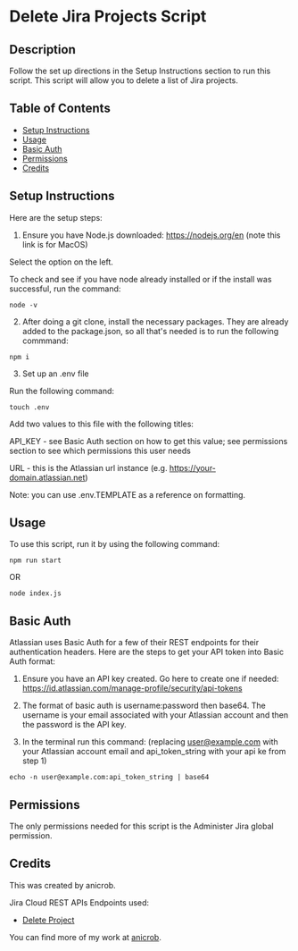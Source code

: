 # Delete Jira Projects Script


## Description

Follow the set up directions in the Setup Instructions section to run this script. This script will allow you to delete a list of Jira projects.

## Table of Contents
* [Setup Instructions](#setup-instructions)
* [Usage](#usage)
* [Basic Auth](#basic-auth)
* [Permissions](#permissions)
* [Credits](#credits)


## Setup Instructions

Here are the setup steps:

1. Ensure you have Node.js downloaded: https://nodejs.org/en (note this link is for MacOS)

Select the option on the left. 

To check and see if you have node already installed or if the install was successful, run the command:

~~~
node -v
~~~

2. After doing a git clone, install the necessary packages. They are already added to the package.json, so all that's needed is to run the following commmand:
~~~
npm i
~~~

3. Set up an .env file

Run the following command:
~~~
touch .env
~~~

Add two values to this file with the following titles:

API_KEY - see Basic Auth section on how to get this value; see permissions section to see which permissions this user needs

URL - this is the Atlassian url instance (e.g. https://your-domain.atlassian.net)

Note: you can use .env.TEMPLATE as a reference on formatting.

## Usage

To use this script, run it by using the following command:

~~~
npm run start
~~~

OR

~~~
node index.js
~~~

## Basic Auth

Atlassian uses Basic Auth for a few of their REST endpoints for their authentication headers. Here are the steps to get your API token into Basic Auth format:

1. Ensure you have an API key created. Go here to create one if needed: https://id.atlassian.com/manage-profile/security/api-tokens

2. The format of basic auth is username:password then base64. The username is your email associated with your Atlassian account and then the password is the API key.

3. In the terminal run this command: (replacing user@example.com with your Atlassian account email and api_token_string with your api ke from step 1)

~~~
echo -n user@example.com:api_token_string | base64
~~~

## Permissions 

The only permissions needed for this script is the Administer Jira global permission.

## Credits

This was created by anicrob. 

Jira Cloud REST APIs Endpoints used: 
- [Delete Project](https://developer.atlassian.com/cloud/jira/platform/rest/v3/api-group-projects/#api-rest-api-3-project-projectidorkey-delete)

You can find more of my work at [anicrob](https://github.com/anicrob).

